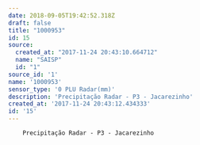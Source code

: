```yaml
---
date: 2018-09-05T19:42:52.318Z
draft: false
title: "1000953"
id: 15
source:
  created_at: "2017-11-24 20:43:10.664712"
  name: "SAISP"
  id: "1"
source_id: '1'
name: '1000953'
sensor_type: '0 PLU Radar(mm)'
description: 'Precipitação Radar - P3 - Jacarezinho'
created_at: '2017-11-24 20:43:12.434333'
id: '15'
---
```

		Precipitação Radar - P3 - Jacarezinho